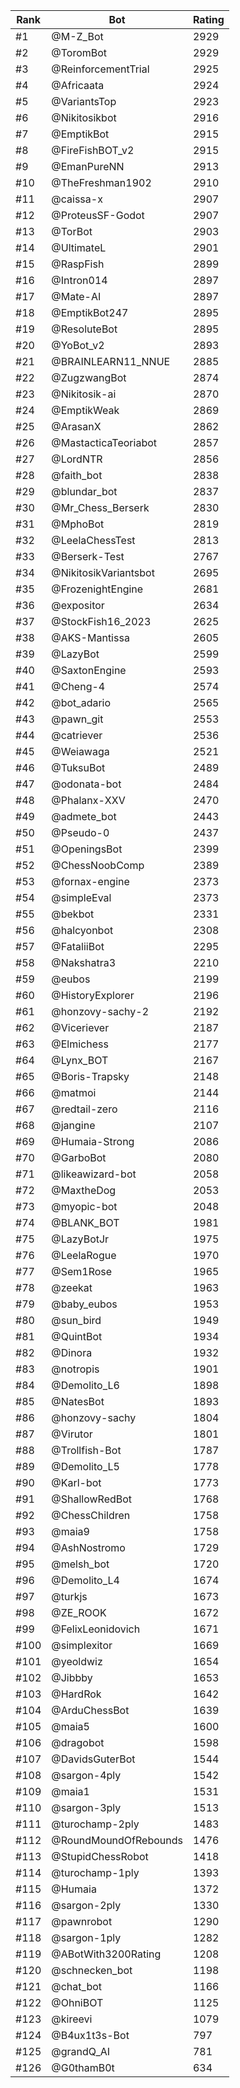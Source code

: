 Rank|Bot|Rating
---|---|---
#1|@M-Z_Bot|2929
#2|@ToromBot|2929
#3|@ReinforcementTrial|2925
#4|@Africaata|2924
#5|@VariantsTop|2923
#6|@Nikitosikbot|2916
#7|@EmptikBot|2915
#8|@FireFishBOT_v2|2915
#9|@EmanPureNN|2913
#10|@TheFreshman1902|2910
#11|@caissa-x|2907
#12|@ProteusSF-Godot|2907
#13|@TorBot|2903
#14|@UltimateL|2901
#15|@RaspFish|2899
#16|@Intron014|2897
#17|@Mate-AI|2897
#18|@EmptikBot247|2895
#19|@ResoluteBot|2895
#20|@YoBot_v2|2893
#21|@BRAINLEARN11_NNUE|2885
#22|@ZugzwangBot|2874
#23|@Nikitosik-ai|2870
#24|@EmptikWeak|2869
#25|@ArasanX|2862
#26|@MastacticaTeoriabot|2857
#27|@LordNTR|2856
#28|@faith_bot|2838
#29|@blundar_bot|2837
#30|@Mr_Chess_Berserk|2830
#31|@MphoBot|2819
#32|@LeelaChessTest|2813
#33|@Berserk-Test|2767
#34|@NikitosikVariantsbot|2695
#35|@FrozenightEngine|2681
#36|@expositor|2634
#37|@StockFish16_2023|2625
#38|@AKS-Mantissa|2605
#39|@LazyBot|2599
#40|@SaxtonEngine|2593
#41|@Cheng-4|2574
#42|@bot_adario|2565
#43|@pawn_git|2553
#44|@catriever|2536
#45|@Weiawaga|2521
#46|@TuksuBot|2489
#47|@odonata-bot|2484
#48|@Phalanx-XXV|2470
#49|@admete_bot|2443
#50|@Pseudo-0|2437
#51|@OpeningsBot|2399
#52|@ChessNoobComp|2389
#53|@fornax-engine|2373
#54|@simpleEval|2373
#55|@bekbot|2331
#56|@halcyonbot|2308
#57|@FataliiBot|2295
#58|@Nakshatra3|2210
#59|@eubos|2199
#60|@HistoryExplorer|2196
#61|@honzovy-sachy-2|2192
#62|@Viceriever|2187
#63|@Elmichess|2177
#64|@Lynx_BOT|2167
#65|@Boris-Trapsky|2148
#66|@matmoi|2144
#67|@redtail-zero|2116
#68|@jangine|2107
#69|@Humaia-Strong|2086
#70|@GarboBot|2080
#71|@likeawizard-bot|2058
#72|@MaxtheDog|2053
#73|@myopic-bot|2048
#74|@BLANK_BOT|1981
#75|@LazyBotJr|1975
#76|@LeelaRogue|1970
#77|@Sem1Rose|1965
#78|@zeekat|1963
#79|@baby_eubos|1953
#80|@sun_bird|1949
#81|@QuintBot|1934
#82|@Dinora|1932
#83|@notropis|1901
#84|@Demolito_L6|1898
#85|@NatesBot|1893
#86|@honzovy-sachy|1804
#87|@Virutor|1801
#88|@Trollfish-Bot|1787
#89|@Demolito_L5|1778
#90|@Karl-bot|1773
#91|@ShallowRedBot|1768
#92|@ChessChildren|1758
#93|@maia9|1758
#94|@AshNostromo|1729
#95|@melsh_bot|1720
#96|@Demolito_L4|1674
#97|@turkjs|1673
#98|@ZE_ROOK|1672
#99|@FelixLeonidovich|1671
#100|@simplexitor|1669
#101|@yeoldwiz|1654
#102|@Jibbby|1653
#103|@HardRok|1642
#104|@ArduChessBot|1639
#105|@maia5|1600
#106|@dragobot|1598
#107|@DavidsGuterBot|1544
#108|@sargon-4ply|1542
#109|@maia1|1531
#110|@sargon-3ply|1513
#111|@turochamp-2ply|1483
#112|@RoundMoundOfRebounds|1476
#113|@StupidChessRobot|1418
#114|@turochamp-1ply|1393
#115|@Humaia|1372
#116|@sargon-2ply|1330
#117|@pawnrobot|1290
#118|@sargon-1ply|1282
#119|@ABotWith3200Rating|1208
#120|@schnecken_bot|1198
#121|@chat_bot|1166
#122|@OhniBOT|1125
#123|@kireevi|1079
#124|@B4ux1t3s-Bot|797
#125|@grandQ_AI|781
#126|@G0thamB0t|634
